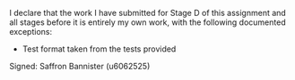 I declare that the work I have submitted for Stage D of this assignment and all stages before it is entirely my own work, with the following documented exceptions:

* Test format taken from the tests provided

Signed: Saffron Bannister (u6062525)
